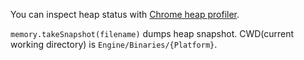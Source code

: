You can inspect heap status with [Chrome heap profiler](https://developer.chrome.com/devtools/docs/javascript-memory-profiling).

`memory.takeSnapshot(filename)` dumps heap snapshot. CWD(current working directory) is `Engine/Binaries/{Platform}`. 